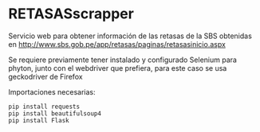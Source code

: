 # RETASASscrapper
Servicio web para obtener información de las retasas de la SBS obtenidas en http://www.sbs.gob.pe/app/retasas/paginas/retasasinicio.aspx

Se requiere previamente tener instalado y configurado Selenium para phyton, junto con el webdriver que prefiera, 
para este caso se usa geckodriver de Firefox

Importaciones necesarias:

    pip install requests
    pip install beautifulsoup4
    pip install Flask
